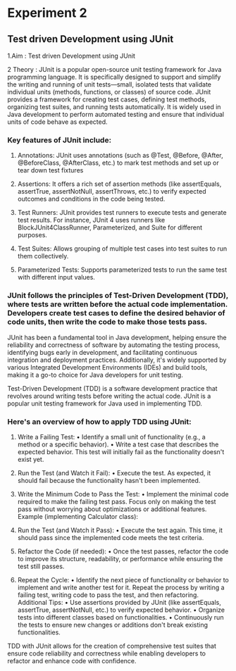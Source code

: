 # Experiment 2
## Test driven Development using JUnit

1.Aim :  Test driven Development using JUnit

2 Theory :  JUnit is a popular open-source unit testing framework for Java programming language. It is specifically designed to support and simplify the writing and running of unit tests—small, isolated tests that validate individual units (methods, functions, or classes) of source code.
JUnit provides a framework for creating test cases, defining test methods, organizing test suites, and running tests automatically. It is widely used in Java development to perform automated testing and ensure that individual units of code behave as expected.

### Key features of JUnit include:
1.	Annotations: JUnit uses annotations (such as @Test, @Before, @After, @BeforeClass, @AfterClass, etc.) to mark test methods and set up or tear down test fixtures

2.	Assertions: It offers a rich set of assertion methods (like assertEquals, assertTrue, assertNotNull, assertThrows, etc.) to verify expected outcomes and 
    conditions in the code being tested.
   
3.	Test Runners: JUnit provides test runners to execute tests and generate test results. For instance, JUnit 4 uses runners like BlockJUnit4ClassRunner, 
     Parameterized, and Suite for different purposes.
	
4.	Test Suites: Allows grouping of multiple test cases into test suites to run them collectively.
   
5.	Parameterized Tests: Supports parameterized tests to run the same test with different input values.
   
### JUnit follows the principles of Test-Driven Development (TDD), where tests are written before the actual code implementation. Developers create test cases to define the desired behavior of code units, then write the code to make those tests pass.

JUnit has been a fundamental tool in Java development, helping ensure the reliability and correctness of software by automating the testing process, identifying bugs early in development, and facilitating continuous integration and deployment practices. Additionally, it's widely supported by various Integrated Development Environments (IDEs) and build tools, making it a go-to choice for Java developers for unit testing.

Test-Driven Development (TDD) is a software development practice that revolves around writing tests before writing the actual code. JUnit is a popular unit testing framework for Java used in implementing TDD.

### Here's an overview of how to apply TDD using JUnit:

1. Write a Failing Test:
•	Identify a small unit of functionality (e.g., a method or a specific behavior).
•	Write a test case that describes the expected behavior. This test will initially fail as the functionality doesn't exist yet.

2. Run the Test (and Watch it Fail):
•	Execute the test. As expected, it should fail because the functionality hasn't been implemented.
3. Write the Minimum Code to Pass the Test:
•	Implement the minimal code required to make the failing test pass. Focus only on making the test pass without worrying about optimizations or additional features.
Example (implementing Calculator class): 
4. Run the Test (and Watch it Pass):
•	Execute the test again. This time, it should pass since the implemented code meets the test criteria.
5. Refactor the Code (if needed):
•	Once the test passes, refactor the code to improve its structure, readability, or performance while ensuring the test still passes.
6. Repeat the Cycle:
•	Identify the next piece of functionality or behavior to implement and write another test for it. Repeat the process by writing a failing test, writing code to pass the test, and then refactoring.
Additional Tips:
•	Use assertions provided by JUnit (like assertEquals, assertTrue, assertNotNull, etc.) to verify expected behavior.
•	Organize tests into different classes based on functionalities.
•	Continuously run the tests to ensure new changes or additions don't break existing functionalities.

TDD with JUnit allows for the creation of comprehensive test suites that ensure code reliability and correctness while enabling developers to refactor and enhance code with confidence.

